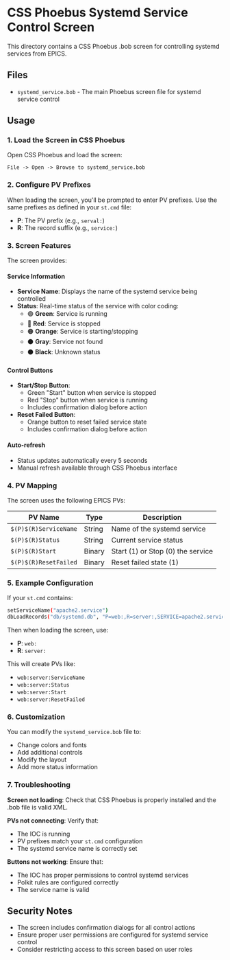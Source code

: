 # CSS Phoebus Systemd Service Control Screen

This directory contains a CSS Phoebus .bob screen for controlling systemd services from EPICS.

## Files

- `systemd_service.bob` - The main Phoebus screen file for systemd service control

## Usage

### 1. Load the Screen in CSS Phoebus

Open CSS Phoebus and load the screen:
```
File -> Open -> Browse to systemd_service.bob
```

### 2. Configure PV Prefixes

When loading the screen, you'll be prompted to enter PV prefixes. Use the same prefixes as defined in your `st.cmd` file:

- **P**: The PV prefix (e.g., `serval:`)
- **R**: The record suffix (e.g., `service:`)

### 3. Screen Features

The screen provides:

#### Service Information
- **Service Name**: Displays the name of the systemd service being controlled
- **Status**: Real-time status of the service with color coding:
  - 🟢 **Green**: Service is running
  - 🔴 **Red**: Service is stopped
  - 🟠 **Orange**: Service is starting/stopping
  - ⚫ **Gray**: Service not found
  - ⚫ **Black**: Unknown status

#### Control Buttons
- **Start/Stop Button**: 
  - Green "Start" button when service is stopped
  - Red "Stop" button when service is running
  - Includes confirmation dialog before action
- **Reset Failed Button**: 
  - Orange button to reset failed service state
  - Includes confirmation dialog before action

#### Auto-refresh
- Status updates automatically every 5 seconds
- Manual refresh available through CSS Phoebus interface

### 4. PV Mapping

The screen uses the following EPICS PVs:

| PV Name | Type | Description |
|---------|------|-------------|
| `$(P)$(R)ServiceName` | String | Name of the systemd service |
| `$(P)$(R)Status` | String | Current service status |
| `$(P)$(R)Start` | Binary | Start (1) or Stop (0) the service |
| `$(P)$(R)ResetFailed` | Binary | Reset failed state (1) |

### 5. Example Configuration

If your `st.cmd` contains:
```bash
setServiceName("apache2.service")
dbLoadRecords("db/systemd.db", "P=web:,R=server:,SERVICE=apache2.service")
```

Then when loading the screen, use:
- **P**: `web:`
- **R**: `server:`

This will create PVs like:
- `web:server:ServiceName`
- `web:server:Status`
- `web:server:Start`
- `web:server:ResetFailed`

### 6. Customization

You can modify the `systemd_service.bob` file to:
- Change colors and fonts
- Add additional controls
- Modify the layout
- Add more status information

### 7. Troubleshooting

**Screen not loading**: Check that CSS Phoebus is properly installed and the .bob file is valid XML.

**PVs not connecting**: Verify that:
- The IOC is running
- PV prefixes match your `st.cmd` configuration
- The systemd service name is correctly set

**Buttons not working**: Ensure that:
- The IOC has proper permissions to control systemd services
- Polkit rules are configured correctly
- The service name is valid

## Security Notes

- The screen includes confirmation dialogs for all control actions
- Ensure proper user permissions are configured for systemd service control
- Consider restricting access to this screen based on user roles
